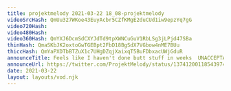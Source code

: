 ```yaml
---
title: projektmelody 2021-03-22 18_08-projektmelody
videoSrcHash: QmUu327WKoe43EuyAcbr5CZfKMgE2duCUd1iw9epzYq7gG
video720Hash: 
video480Hash: 
video360Hash: QmYXJ6DcmSdCXYJdTd9tpXWNCuGuV1RbLSg3jLPjd47SBa
thinHash: QmaSKbJK2oxtoGwTGEBpt2FbD18BgSdX7VGbow4nME7BUu
thiccHash: QmYaPXDTbBTZuX1c7UHgDZqjXaixqT5BuFDbxacUWjGduR
announceTitle: Feels like I haven't done butt stuff in weeks  UNACCEPTABLE >.<
announceUrl: https://twitter.com/ProjektMelody/status/1374120011854397442
date: 2021-03-22
layout: layouts/vod.njk
---
```

